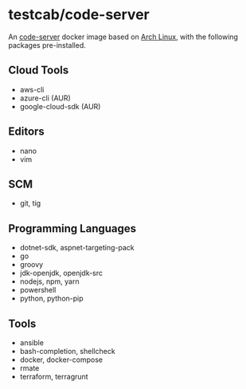 # testcab/code-server

An [code-server](https://hub.docker.com/codercom/code-server) docker image based on [Arch Linux](https://hub.docker.com/r/archlinux/archlinux), with the following packages pre-installed.

## Cloud Tools

* aws-cli
* azure-cli (AUR)
* google-cloud-sdk (AUR)

## Editors

* nano
* vim

## SCM
* git, tig

## Programming Languages

* dotnet-sdk, aspnet-targeting-pack
* go
* groovy
* jdk-openjdk, openjdk-src
* nodejs, npm, yarn
* powershell
* python, python-pip

## Tools

* ansible
* bash-completion, shellcheck
* docker, docker-compose
* rmate
* terraform, terragrunt
